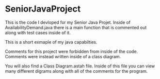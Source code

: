 # SeniorJavaProject

This is the code I devloped for my Senior Java Projet.
Inside of AvailabilityDemand.java there is a main function that is commented out along with test cases inside of it.

This is a short exmaple of my java capabilties.

Comments for this project were forbidden from inside of the code.
Comments were instead written inside of a class diagram.

You will also find a Class Diagram.astah file.
Inside of this file you can view many different digrams along with all of the comments for the program.
